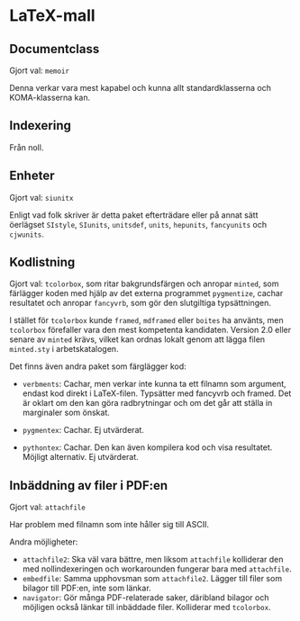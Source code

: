 LaTeX-mall
=============

Documentclass
--

Gjort val: `memoir`

Denna verkar vara mest kapabel och kunna allt standardklasserna och KOMA-klasserna kan.

Indexering
--

Från noll.

Enheter
--

Gjort val: `siunitx`

Enligt vad folk skriver är detta paket efterträdare eller på annat sätt öerlägset `SIstyle`, `SIunits`, `unitsdef`, `units`, `hepunits`, `fancyunits` och `cjwunits`.

Kodlistning
--

Gjort val: `tcolorbox`, som ritar bakgrundsfärgen och anropar `minted`, som färlägger koden med hjälp av det externa programmet `pygmentize`, cachar resultatet och anropar `fancyvrb`, som gör den slutgiltiga typsättningen.

I stället för `tcolorbox` kunde `framed`, `mdframed` eller `boites` ha använts, men `tcolorbox` förefaller vara den mest kompetenta kandidaten. Version 2.0 eller senare av `minted` krävs, vilket kan ordnas lokalt genom att lägga filen `minted.sty` i arbetskatalogen.

Det finns även andra paket som färglägger kod:

* `verbments`: Cachar, men verkar inte kunna ta ett filnamn som argument, endast kod direkt i LaTeX-filen. Typsätter med fancyvrb och framed. Det är oklart om den kan göra radbrytningar och om det går att ställa in marginaler som önskat.

* `pygmentex`: Cachar. Ej utvärderat.

* `pythontex`: Cachar. Den kan även kompilera kod och visa resultatet. Möjligt alternativ. Ej utvärderat.

Inbäddning av filer i PDF:en
--

Gjort val: `attachfile`

Har problem med filnamn som inte håller sig till ASCII.

Andra möjligheter:

* `attachfile2`: Ska väl vara bättre, men liksom `attachfile` kolliderar den med nollindexeringen och workarounden fungerar bara med `attachfile`.
* `embedfile`: Samma upphovsman som `attachfile2`. Lägger till filer som bilagor till PDF:en, inte som länkar.
* `navigator`: Gör många PDF-relaterade saker, däribland bilagor och möjligen också länkar till inbäddade filer. Kolliderar med `tcolorbox`.
